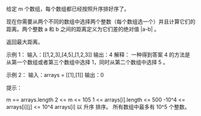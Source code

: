 给定 m 个数组，每个数组都已经按照升序排好序了。

现在你需要从两个不同的数组中选择两个整数（每个数组选一个）并且计算它们的距离。两个整数 a 和 b 之间的距离定义为它们差的绝对值
|a-b| 。

返回最大距离。

示例 1：
输入：[[1,2,3],[4,5],[1,2,3]]
输出：4
解释：
一种得到答案 4 的方法是从第一个数组或者第三个数组中选择 1，同时从第二个数组中选择 5 。

示例 2：
输入：arrays = [[1],[1]]
输出：0

提示：

m == arrays.length
2 <= m <= 105
1 <= arrays[i].length <= 500
-10^4 <= arrays[i][j] <= 10^4
arrays[i] 以 升序 排序。
所有数组中最多有 10^5 个整数。
